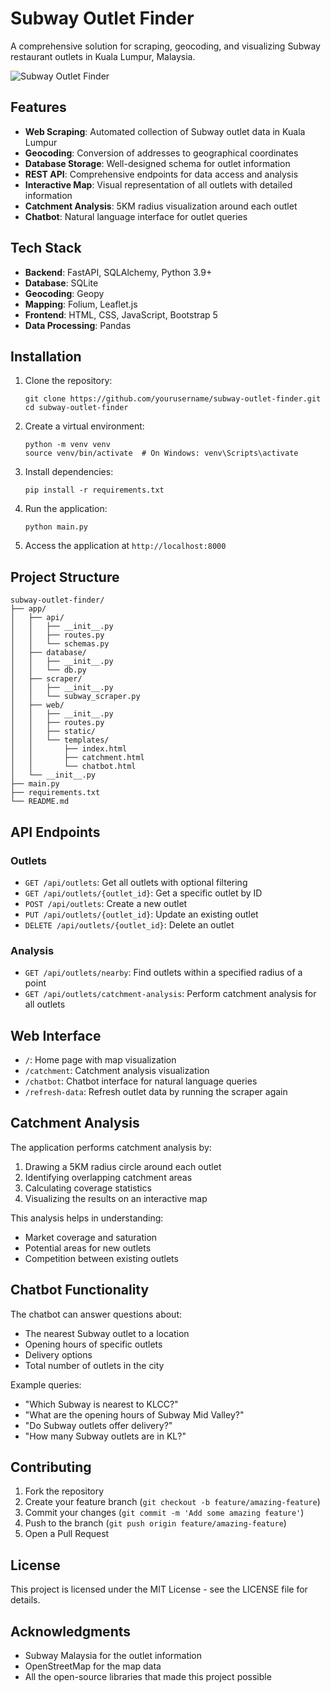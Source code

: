 # Subway Outlet Finder

A comprehensive solution for scraping, geocoding, and visualizing Subway restaurant outlets in Kuala Lumpur, Malaysia.

![Subway Outlet Finder](https://i.imgur.com/example.png)

## Features

- **Web Scraping**: Automated collection of Subway outlet data in Kuala Lumpur
- **Geocoding**: Conversion of addresses to geographical coordinates
- **Database Storage**: Well-designed schema for outlet information
- **REST API**: Comprehensive endpoints for data access and analysis
- **Interactive Map**: Visual representation of all outlets with detailed information
- **Catchment Analysis**: 5KM radius visualization around each outlet
- **Chatbot**: Natural language interface for outlet queries

## Tech Stack

- **Backend**: FastAPI, SQLAlchemy, Python 3.9+
- **Database**: SQLite
- **Geocoding**: Geopy
- **Mapping**: Folium, Leaflet.js
- **Frontend**: HTML, CSS, JavaScript, Bootstrap 5
- **Data Processing**: Pandas

## Installation

1. Clone the repository:
   ```
   git clone https://github.com/yourusername/subway-outlet-finder.git
   cd subway-outlet-finder
   ```

2. Create a virtual environment:
   ```
   python -m venv venv
   source venv/bin/activate  # On Windows: venv\Scripts\activate
   ```

3. Install dependencies:
   ```
   pip install -r requirements.txt
   ```

4. Run the application:
   ```
   python main.py
   ```

5. Access the application at `http://localhost:8000`

## Project Structure

```
subway-outlet-finder/
├── app/
│   ├── api/
│   │   ├── __init__.py
│   │   ├── routes.py
│   │   └── schemas.py
│   ├── database/
│   │   ├── __init__.py
│   │   └── db.py
│   ├── scraper/
│   │   ├── __init__.py
│   │   └── subway_scraper.py
│   ├── web/
│   │   ├── __init__.py
│   │   ├── routes.py
│   │   ├── static/
│   │   └── templates/
│   │       ├── index.html
│   │       ├── catchment.html
│   │       └── chatbot.html
│   └── __init__.py
├── main.py
├── requirements.txt
└── README.md
```

## API Endpoints

### Outlets

- `GET /api/outlets`: Get all outlets with optional filtering
- `GET /api/outlets/{outlet_id}`: Get a specific outlet by ID
- `POST /api/outlets`: Create a new outlet
- `PUT /api/outlets/{outlet_id}`: Update an existing outlet
- `DELETE /api/outlets/{outlet_id}`: Delete an outlet

### Analysis

- `GET /api/outlets/nearby`: Find outlets within a specified radius of a point
- `GET /api/outlets/catchment-analysis`: Perform catchment analysis for all outlets

## Web Interface

- `/`: Home page with map visualization
- `/catchment`: Catchment analysis visualization
- `/chatbot`: Chatbot interface for natural language queries
- `/refresh-data`: Refresh outlet data by running the scraper again

## Catchment Analysis

The application performs catchment analysis by:

1. Drawing a 5KM radius circle around each outlet
2. Identifying overlapping catchment areas
3. Calculating coverage statistics
4. Visualizing the results on an interactive map

This analysis helps in understanding:
- Market coverage and saturation
- Potential areas for new outlets
- Competition between existing outlets

## Chatbot Functionality

The chatbot can answer questions about:
- The nearest Subway outlet to a location
- Opening hours of specific outlets
- Delivery options
- Total number of outlets in the city

Example queries:
- "Which Subway is nearest to KLCC?"
- "What are the opening hours of Subway Mid Valley?"
- "Do Subway outlets offer delivery?"
- "How many Subway outlets are in KL?"

## Contributing

1. Fork the repository
2. Create your feature branch (`git checkout -b feature/amazing-feature`)
3. Commit your changes (`git commit -m 'Add some amazing feature'`)
4. Push to the branch (`git push origin feature/amazing-feature`)
5. Open a Pull Request

## License

This project is licensed under the MIT License - see the LICENSE file for details.

## Acknowledgments

- Subway Malaysia for the outlet information
- OpenStreetMap for the map data
- All the open-source libraries that made this project possible
